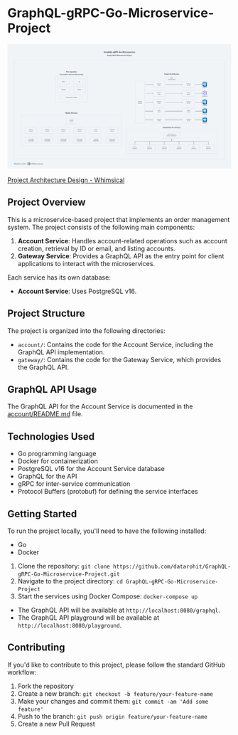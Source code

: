 # GraphQL-gRPC-Go-Microservice-Project

![Project Architecture Design](./assets/project-architecture-diagram.png)

[Project Architecture Design - Whimsical](https://whimsical.com/graphql-grpc-go-microservice-JGUJXyUsLacNEHpCCxCpcC)

## Project Overview

This is a microservice-based project that implements an order management system. The project consists of the following main components:

1. **Account Service**: Handles account-related operations such as account creation, retrieval by ID or email, and listing accounts.
2. **Gateway Service**: Provides a GraphQL API as the entry point for client applications to interact with the microservices.

Each service has its own database:

- **Account Service**: Uses PostgreSQL v16.

## Project Structure

The project is organized into the following directories:

- `account/`: Contains the code for the Account Service, including the GraphQL API implementation.
- `gateway/`: Contains the code for the Gateway Service, which provides the GraphQL API.

## GraphQL API Usage

The GraphQL API for the Account Service is documented in the [account/README.md](./account/README.md) file.

## Technologies Used

- Go programming language
- Docker for containerization
- PostgreSQL v16 for the Account Service database
- GraphQL for the API
- gRPC for inter-service communication
- Protocol Buffers (protobuf) for defining the service interfaces

## Getting Started

To run the project locally, you'll need to have the following installed:

- Go
- Docker

1. Clone the repository: `git clone https://github.com/datarohit/GraphQL-gRPC-Go-Microservice-Project.git`
2. Navigate to the project directory: `cd GraphQL-gRPC-Go-Microservice-Project`
3. Start the services using Docker Compose: `docker-compose up`

- The GraphQL API will be available at `http://localhost:8080/graphql`.
- The GraphQL API playground will be available at `http://localhost:8080/playground`.

## Contributing

If you'd like to contribute to this project, please follow the standard GitHub workflow:

1. Fork the repository
2. Create a new branch: `git checkout -b feature/your-feature-name`
3. Make your changes and commit them: `git commit -am 'Add some feature'`
4. Push to the branch: `git push origin feature/your-feature-name`
5. Create a new Pull Request
